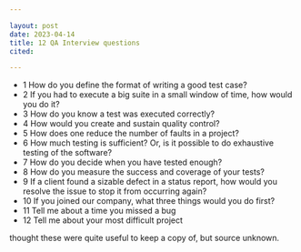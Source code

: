 ```yaml
---

layout: post
date: 2023-04-14
title: 12 QA Interview questions
cited: 

---
```


- 1 How do you define the format of
writing a good test case?
- 2 If you had to execute a big suite in a small window of time, how would you do it?
- 3 How do you know a test was executed correctly?
- 4 How would you create and sustain quality control?
- 5 How does one reduce the number of faults in a project?
- 6 How much testing is sufficient? Or, is it possible to do exhaustive testing of the software?
- 7 How do you decide when you have tested enough?
- 8 How do you measure the success and coverage of your tests?
- 9 If a client found a sizable defect in a status report, how would you resolve the issue to stop it from occurring again?
- 10 If you joined our company, what three things would you do first?
- 11 Tell me about a time you missed a bug
- 12 Tell me about your most difficult project


thought these were quite useful to keep a copy of, but source unknown. 